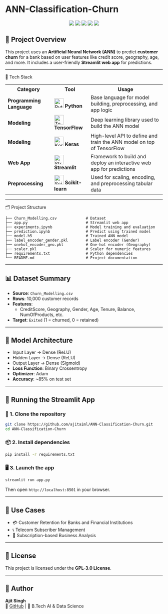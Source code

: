 # ANN-Classification-Churn

<p align="center">
  <img src="https://img.shields.io/badge/Python-3776AB?style=for-the-badge&logo=python&logoColor=white"/>
  <img src="https://img.shields.io/badge/TensorFlow-FF6F00?style=for-the-badge&logo=tensorflow&logoColor=white"/>
  <img src="https://img.shields.io/badge/Keras-D00000?style=for-the-badge&logo=keras&logoColor=white"/>
  <img src="https://img.shields.io/badge/Streamlit-FF4B4B?style=for-the-badge&logo=streamlit&logoColor=white"/>
  <img src="https://img.shields.io/badge/Scikit--learn-F7931E?style=for-the-badge&logo=scikit-learn&logoColor=white"/>
</p>

## 🧾 Project Overview

This project uses an **Artificial Neural Network (ANN)** to predict **customer churn** for a bank based on user features like credit score, geography, age, and more. It includes a user-friendly **Streamlit web app** for predictions.

---

🧠 Tech Stack
<table> <tr> <th>Category</th> <th>Tool</th> <th>Usage</th> </tr> <tr> <td><strong>Programming Language</strong></td> <td><img src="https://cdn.worldvectorlogo.com/logos/python-5.svg" alt="Python" width="30"/> <strong>Python</strong></td> <td>Base language for model building, preprocessing, and app logic</td> </tr> <tr> <td><strong>Modeling</strong></td> <td><img src="https://cdn.worldvectorlogo.com/logos/tensorflow-2.svg" alt="TensorFlow" width="30"/> <strong>TensorFlow</strong></td> <td>Deep learning library used to build the ANN model</td> </tr> <tr> <td><strong>Modeling</strong></td> <td><img src="https://upload.wikimedia.org/wikipedia/commons/a/ae/Keras_logo.svg" alt="Keras" width="30"/> <strong>Keras</strong></td> <td>High-level API to define and train the ANN model on top of TensorFlow</td> </tr> <tr> <td><strong>Web App</strong></td> <td><img src="https://streamlit.io/images/brand/streamlit-logo-primary-colormark-darktext.png" alt="Streamlit" width="30"/> <strong>Streamlit</strong></td> <td>Framework to build and deploy an interactive web app for predictions</td> </tr> <tr> <td><strong>Preprocessing</strong></td> <td><img src="https://scikit-learn.org/stable/_static/scikit-learn-logo-small.png" alt="Scikit-learn" width="30"/> <strong>Scikit-learn</strong></td> <td>Used for scaling, encoding, and preprocessing tabular data</td> </tr> </table>

---

🗂️ Project Structure  
```
├── Churn_Modelling.csv             # Dataset
├── app.py                          # Streamlit web app
├── experiments.ipynb               # Model training and evaluation
├── prediction.ipynb                # Predict using trained model
├── model.h5                        # Trained ANN model
├── label_encoder_gender.pkl        # Label encoder (Gender)
├── onehot_encoder_geo.pkl          # One-hot encoder (Geography)
├── scaler.pkl                      # Scaler for numeric features
├── requirements.txt                # Python dependencies
└── README.md                       # Project documentation
```

---

## 📊 Dataset Summary

- **Source**: `Churn_Modelling.csv`
- **Rows**: 10,000 customer records
- **Features**:
  - CreditScore, Geography, Gender, Age, Tenure, Balance, NumOfProducts, etc.
- **Target**: `Exited` (1 = churned, 0 = retained)

---

## 🧮 Model Architecture

- Input Layer → Dense (ReLU)
- Hidden Layer → Dense (ReLU)
- Output Layer → Dense (Sigmoid)
- **Loss Function**: Binary Crossentropy
- **Optimizer**: Adam
- **Accuracy**: ~85% on test set

---

## 🚀 Running the Streamlit App

### 🔧 1. Clone the repository

```bash
git clone https://github.com/ajitaiml/ANN-Classification-Churn.git
cd ANN-Classification-Churn
```

### 📦 2. Install dependencies

```bash
pip install -r requirements.txt
```

### 🖥️ 3. Launch the app

```bash
streamlit run app.py
```

Then open `http://localhost:8501` in your browser.

---

## 🎯 Use Cases

- 💳 Customer Retention for Banks and Financial Institutions
- 📞 Telecom Subscriber Management
- 💼 Subscription-based Business Analysis

---

## 📄 License

This project is licensed under the **GPL-3.0 License**.

---

## 👤 Author

**Ajit Singh**  
🔗 [GitHub](https://github.com/ajitaiml) | 💼 B.Tech AI & Data Science  
